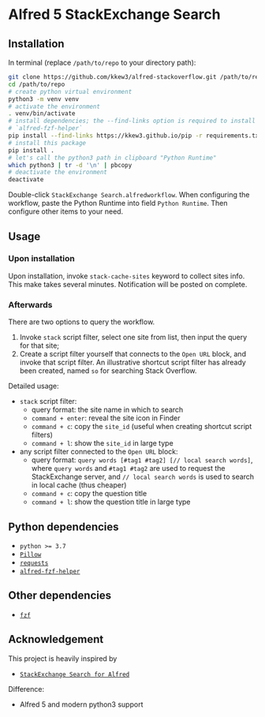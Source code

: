 # Alfred 5 StackExchange Search

## Installation

In terminal (replace `/path/to/repo` to your directory path):

```bash
git clone https://github.com/kkew3/alfred-stackoverflow.git /path/to/repo
cd /path/to/repo
# create python virtual environment
python3 -m venv venv
# activate the environment
. venv/bin/activate
# install dependencies; the --find-links option is required to install
# `alfred-fzf-helper`
pip install --find-links https://kkew3.github.io/pip -r requirements.txt
# install this package
pip install .
# let's call the python3 path in clipboard "Python Runtime"
which python3 | tr -d '\n' | pbcopy
# deactivate the environment
deactivate
```

Double-click `StackExchange Search.alfredworkflow`.
When configuring the workflow, paste the Python Runtime into field `Python Runtime`.
Then configure other items to your need.

## Usage

### Upon installation

Upon installation, invoke `stack-cache-sites` keyword to collect sites info.
This make takes several minutes.
Notification will be posted on complete.

### Afterwards

There are two options to query the workflow.

1. Invoke `stack` script filter, select one site from list, then input the query for that site;
2. Create a script filter yourself that connects to the `Open URL` block, and invoke that script filter.
   An illustrative shortcut script filter has already been created, named `so` for searching Stack Overflow.

Detailed usage:

- `stack` script filter:
    - query format: the site name in which to search
    - `command + enter`: reveal the site icon in Finder
    - `command + c`: copy the `site_id` (useful when creating shortcut script filters)
    - `command + l`: show the `site_id` in large type
- any script filter connected to the `Open URL` block:
    - query format: `query words [#tag1 #tag2] [// local search words]`, where `query words` and `#tag1 #tag2` are used to request the StackExchange server, and `// local search words` is used to search in local cache (thus cheaper)
    - `command + c`: copy the question title
    - `command + l`: show the question title in large type

## Python dependencies

- `python >= 3.7`
- [`Pillow`](https://pillow.readthedocs.io/en/stable/)
- [`requests`](https://requests.readthedocs.io/en/latest/)
- [`alfred-fzf-helper`](https://github.com/kkew3/alfred_fzf_helper)

## Other dependencies

- [`fzf`](https://github.com/junegunn/fzf)

## Acknowledgement

This project is heavily inspired by

- [`StackExchange Search for Alfred`](https://github.com/deanishe/alfred-stackexchange)

Difference:

- Alfred 5 and modern python3 support
